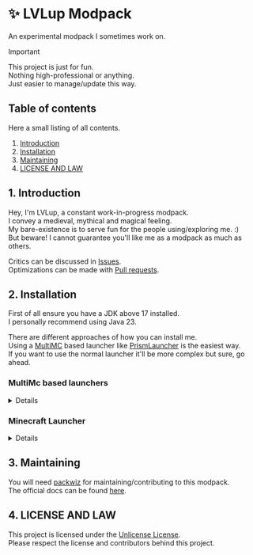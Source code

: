 # :sparkles: LVLup Modpack

An experimental modpack I sometimes work on.

> [!IMPORTANT]
> This project is just for fun.  
> Nothing high-professional or anything.  
> Just easier to manage/update this way.

## Table of contents

Here a small listing of all contents.

1. [Introduction](#1-introduction)
2. [Installation](#2-installation)
3. [Maintaining](#3-maintaining)
4. [LICENSE AND LAW](#3-license-and-law)

## 1. Introduction

Hey, I'm LVLup, a constant work-in-progress modpack.  
I convey a medieval, mythical and magical feeling.  
My bare-existence is to serve fun for the people using/exploring me. :)  
But beware! I cannot guarantee you'll like me as a modpack as much as others.  
  
Critics can be discussed in [Issues](https://github.com/lunarydess/Minecraft-Modpack-LVLup/issues).  
Optimizations can be made with [Pull requests](https://github.com/lunarydess/Minecraft-Modpack-LVLup/pulls).

## 2. Installation

First of all ensure you have a JDK above 17 installed.  
I personally recommend using Java 23.  

There are different approaches of how you can install me.  
Using a [MultiMC](https://multimc.org/) based launcher like [PrismLauncher](https://prismlauncher.org/) is the easiest way.  
If you want to use the normal launcher it'll be more complex but sure, go ahead.  

### MultiMc based launchers
<details>
You really just need to paste the link of the instance from the releases section via the import function:  
<img src="./.previews/multimc-import.png" width="640" height="360" />
</details>

### Minecraft Launcher
<details>
  TODO
</details>

## 3. Maintaining

You will need [packwiz](https://packwiz.infra.link/) for maintaining/contributing to this modpack.  
The official docs can be found [here](https://packwiz.infra.link/tutorials/creating/adding-mods/).

## 4. LICENSE AND LAW

This project is licensed under the [Unlicense License](/LICENSE).  
Please respect the license and contributors behind this project.
